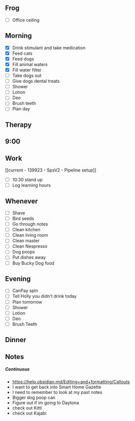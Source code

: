 ## Frog
- [ ] Office ceiling

## Morning 
- [x] Drink stimulant and take medication
- [x] Feed cats
- [x] Feed dogs
- [x] Fill animal waters
- [x] Fill water filter
- [ ] Take dogs out 
- [ ] Give dogs dental treats
- [ ] Shower
- [ ] Lotion
- [ ] Deo
- [ ] Brush teeth
- [ ] Plan day 

## Therapy
9:00
- 

## Work 
[[current - 139923 - SpsV2 -  Pipeline setup]]
- [ ] 10:30 stand up 
- [ ] Log learning hours

## Whenever
- [ ] Shave
- [ ] Bird seeds
- [ ] Go through notes
- [ ] Clean kitchen
- [ ] Clean living room
- [ ] Clean master
- [ ] Clean Nespresso
- [ ] Dog poops 
- [ ] Put dishes away 
- [ ] Buy Bucky Dog food

## Evening
- [ ] CanPay spin
- [ ] Tell Holly you didn't drink today
- [ ] Plan tomorrow 
- [ ] Shower 
- [ ] Lotion 
- [ ] Deo 
- [ ] Brush Teeth 

## Dinner

## Notes 

##### Continuous
- https://help.obsidian.md/Editing+and+formatting/Callouts
- I want to get back into Smart Home Gazette
- I need to remember to look at my past notes 
- Bigger dog poop can
- Figure out if im going to Daytona 
- check out Kittl 
- check out Kajabi
